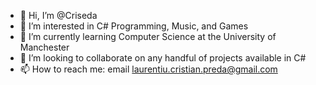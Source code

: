- 👋 Hi, I’m @Criseda
- 👀 I’m interested in C# Programming, Music, and Games
- 🌱 I’m currently learning Computer Science at the University of Manchester
- 💞️ I’m looking to collaborate on any handful of projects available in C#
- 📫 How to reach me: email laurentiu.cristian.preda@gmail.com

